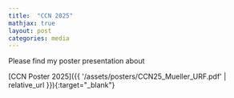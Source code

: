 ```yaml
---
title:  "CCN 2025"
mathjax: true
layout: post
categories: media
---
```


Please find my poster presentation about 

[CCN Poster 2025]({{ '/assets/posters/CCN25_Mueller_URF.pdf' | relative_url }}){:target="_blank"}
